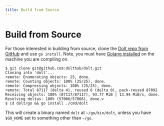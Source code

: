 ```yaml
---
title: Build from Source
---
```


# Build from Source

For those interested in building from source, clone the [Dolt repo from GitHub](https://github.com/dolthub/dolt) and use `go install`. Note, you must have [Golang installed](https://go.dev/doc/install) on the machine you are compiling on.

```text
$ git clone git@github.com:dolthub/dolt.git
Cloning into 'dolt'...
remote: Enumerating objects: 25, done.
remote: Counting objects: 100% (25/25), done.
remote: Compressing objects: 100% (25/25), done.
remote: Total 87117 (delta 4), reused 6 (delta 0), pack-reused 87092
Receiving objects: 100% (87117/87117), 93.77 MiB | 13.94 MiB/s, done.
Resolving deltas: 100% (57066/57066), done.v
$ cd dolt/go && go install ./cmd/dolt
```

This will create a binary named `dolt` at `~/go/bin/dolt`, unless you have `$GO_HOME` set to something other than `~/go`.

